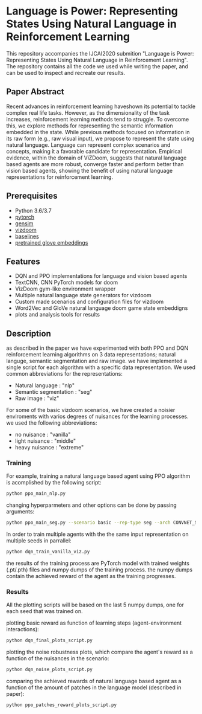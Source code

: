 # Language is Power: Representing States Using Natural Language in Reinforcement Learning

This repository accompanies the IJCAI2020 submition "Language is Power: Representing States Using Natural Language in Reinforcement Learning". The repository contains all the code we used while writing the paper, and can be used to inspect and recreate our results. 

## Paper Abstract
Recent  advances  in  reinforcement  learning  haveshown its potential to tackle complex real life tasks. However, as  the  dimensionality  of  the  task  increases,  reinforcement  learning  methods  tend  to struggle. To  overcome  this,  we  explore  methods for representing the semantic information embedded in the state.  While previous methods focused on information in its raw form (e.g., raw visual input), we propose to represent the state using natural language. Language can represent complex scenarios and concepts,  making it a favorable candidate for representation. Empirical evidence, within the domain of ViZDoom, suggests that natural language based agents are more robust, converge faster and perform better than vision based agents, showing the benefit of using natural language representations for reinforcement learning.

## Prerequisites
- Python 3.6/3.7
- [pytorch](https://pytorch.org/)
- [gensim](https://radimrehurek.com/gensim/)
- [vizdoom](https://github.com/mwydmuch/ViZDoom)
- [baselines](https://github.com/openai/baselines)
- [pretrained glove embeddings](https://nlp.stanford.edu/projects/glove/)
  
## Features
- DQN and PPO implementations for language and vision based agents
- TextCNN, CNN PyTorch models for doom
- VizDoom gym-like environment wrapper
- Multiple natural language state generators for vizdoom
- Custom made scenarios and configuration files for vizdoom
- Word2Vec and GloVe natural language doom game state embeddigns
- plots and analysis tools for results

## Description
as described in the paper we have experimented with both PPO and DQN reinforcement learning algorithms on 3 data representations; natural languge, semantic segmentation and raw image. 
we have implemented a single script for each algorithm with a specific data representation. We used common abbreviations for the representations:
  - Natural language      : "nlp"
  - Semantic segmentation : "seg"
  - Raw image             : "viz"


For some of the basic vizdoom scenarios, we have created a noisier enviroments with varios degrees of nuisances for the learning processes. we used the following abbreviations:
 - no nuisance            : "vanilla"
 - light nuisance         : "middle"
 - heavy nuisance         : "extreme"

### Training 
For example, training a natural language based agent using PPO algorithm is acomplished by the following script:
```bash
python ppo_main_nlp.py
```
changing hyperparmeters and other options can be done by passing arguments:
```bash
python ppo_main_seg.py --scenario basic --rep-type seg --arch CONVNET_SEG --seed 6 --button_number 3 --lr 25e-5 --num-processes 32 --num-env-steps 10e6 --entropy-coef 0.01 --n-channels 1
```
In order to train multiple agents with the the same input representation on multiple seeds in parrallel:
```bash
python dqn_train_vanilla_viz.py
```
the results of the training process are PyTorch model with trained weights (.pt/.pth) files and numpy dumps of the training process.
the numpy dumps contain the achieved reward of the agent as the training progresses.
### Results
All the plotting scripts will be based on the last 5 numpy dumps, one for each seed that was trained on.

plotting basic reward as function of learning steps (agent-environment interactions):
```bash
python dqn_final_plots_script.py
```
plotting the noise robustness plots, which compare the agent's reward as a function of the nuisances in the scenario:
```bash
python dqn_noise_plots_script.py
```
comparing the achieved rewards of natural language based agent as a function of the amount of patches in the language model (described in paper):
```bash
python ppo_patches_reward_plots_script.py
```



